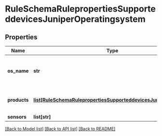 # RuleSchemaRulepropertiesSupporteddevicesJuniperOperatingsystem

## Properties
Name | Type | Description | Notes
------------ | ------------- | ------------- | -------------
**os_name** | **str** | Operating system for the supported devices | 
**products** | [**list[RuleSchemaRulepropertiesSupporteddevicesJuniperProducts]**](RuleSchemaRulepropertiesSupporteddevicesJuniperProducts.md) | Product information of the device | [optional] 
**sensors** | **list[str]** |  | [optional] 

[[Back to Model list]](../README.md#documentation-for-models) [[Back to API list]](../README.md#documentation-for-api-endpoints) [[Back to README]](../README.md)


